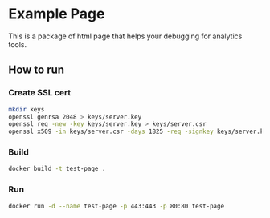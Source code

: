 # Example Page

This is a package of html page that helps your debugging for analytics tools.

## How to run

### Create SSL cert
```sh
mkdir keys
openssl genrsa 2048 > keys/server.key
openssl req -new -key keys/server.key > keys/server.csr
openssl x509 -in keys/server.csr -days 1825 -req -signkey keys/server.key > keys/server.crt
```

### Build
```sh
docker build -t test-page .
```

### Run

```sh
docker run -d --name test-page -p 443:443 -p 80:80 test-page
```
